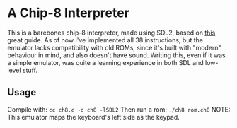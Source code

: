 # A Chip-8 Interpreter

This is a barebones chip-8 interpreter, made using SDL2, based on [this](https://tobiasvl.github.io/blog/write-a-chip-8-emulator/) great guide. As of now I've implemented all 38 instructions, but the emulator lacks compatibility with old 
ROMs, since it's built with "modern" behaviour in mind, and also doesn't have sound. Writing this, even if it was a simple emulator, was quite a learning experience in both SDL and low-level stuff. 

## Usage
Compile with: `cc ch8.c -o ch8 -lSDL2`
Then run a rom: `./ch8 rom.ch8`
NOTE: This emulator maps the keyboard's left side as the keypad.
